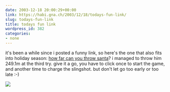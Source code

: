 ```yaml
---
date: 2003-12-18 20:00:29+00:00
link: https://habi.gna.ch/2003/12/18/todays-fun-link/
slug: todays-fun-link
title: todays fun link
wordpress_id: 382
categories:
- none
---
```


it's been a while since i posted a funny link, so here's the one that also fits into holiday season: [how far can you throw santa](http://www.gloeckner-nbg.de/spiel/weihnachtsmann.htm)?
i managed to throw him 249.1m at the third try. give it a go, you have to click once to start the game, and another time to charge the slingshot. but don't let go too early or too late :-)

[![](https://habi.gna.ch/blog/images/santa-tm.jpg)](https://habi.gna.ch/blog/images/santa.jpg)
